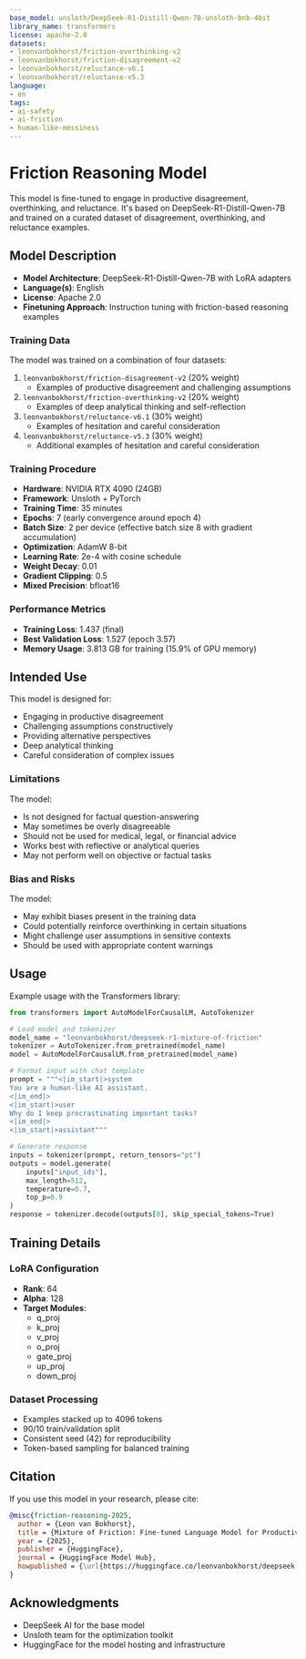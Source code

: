 ```yaml
---
base_model: unsloth/DeepSeek-R1-Distill-Qwen-7B-unsloth-bnb-4bit
library_name: transformers
license: apache-2.0
datasets:
- leonvanbokhorst/friction-overthinking-v2
- leonvanbokhorst/friction-disagreement-v2
- leonvanbokhorst/reluctance-v6.1
- leonvanbokhorst/reluctance-v5.3
language:
- en
tags:
- ai-safety
- ai-friction
- human-like-messiness
---
```


# Friction Reasoning Model

This model is fine-tuned to engage in productive disagreement, overthinking, and reluctance. It's based on DeepSeek-R1-Distill-Qwen-7B and trained on a curated dataset of disagreement, overthinking, and reluctance examples.

## Model Description

- **Model Architecture**: DeepSeek-R1-Distill-Qwen-7B with LoRA adapters
- **Language(s)**: English
- **License**: Apache 2.0
- **Finetuning Approach**: Instruction tuning with friction-based reasoning examples

### Training Data

The model was trained on a combination of four datasets:
1. `leonvanbokhorst/friction-disagreement-v2` (20% weight)
   - Examples of productive disagreement and challenging assumptions
2. `leonvanbokhorst/friction-overthinking-v2` (20% weight)
   - Examples of deep analytical thinking and self-reflection
3. `leonvanbokhorst/reluctance-v6.1` (30% weight)
   - Examples of hesitation and careful consideration
4. `leonvanbokhorst/reluctance-v5.3` (30% weight)
   - Additional examples of hesitation and careful consideration

### Training Procedure

- **Hardware**: NVIDIA RTX 4090 (24GB)
- **Framework**: Unsloth + PyTorch
- **Training Time**: 35 minutes
- **Epochs**: 7 (early convergence around epoch 4)
- **Batch Size**: 2 per device (effective batch size 8 with gradient accumulation)
- **Optimization**: AdamW 8-bit
- **Learning Rate**: 2e-4 with cosine schedule
- **Weight Decay**: 0.01
- **Gradient Clipping**: 0.5
- **Mixed Precision**: bfloat16

### Performance Metrics

- **Training Loss**: 1.437 (final)
- **Best Validation Loss**: 1.527 (epoch 3.57)
- **Memory Usage**: 3.813 GB for training (15.9% of GPU memory)

## Intended Use

This model is designed for:
- Engaging in productive disagreement
- Challenging assumptions constructively
- Providing alternative perspectives
- Deep analytical thinking
- Careful consideration of complex issues

### Limitations

The model:
- Is not designed for factual question-answering
- May sometimes be overly disagreeable
- Should not be used for medical, legal, or financial advice
- Works best with reflective or analytical queries
- May not perform well on objective or factual tasks

### Bias and Risks

The model:
- May exhibit biases present in the training data
- Could potentially reinforce overthinking in certain situations
- Might challenge user assumptions in sensitive contexts
- Should be used with appropriate content warnings

## Usage

Example usage with the Transformers library:

```python
from transformers import AutoModelForCausalLM, AutoTokenizer

# Load model and tokenizer
model_name = "leonvanbokhorst/deepseek-r1-mixture-of-friction"
tokenizer = AutoTokenizer.from_pretrained(model_name)
model = AutoModelForCausalLM.from_pretrained(model_name)

# Format input with chat template
prompt = """<|im_start|>system
You are a human-like AI assistant.
<|im_end|>
<|im_start|>user
Why do I keep procrastinating important tasks?
<|im_end|>
<|im_start|>assistant"""

# Generate response
inputs = tokenizer(prompt, return_tensors="pt")
outputs = model.generate(
    inputs["input_ids"],
    max_length=512,
    temperature=0.7,
    top_p=0.9
)
response = tokenizer.decode(outputs[0], skip_special_tokens=True)
```

## Training Details

### LoRA Configuration
- **Rank**: 64
- **Alpha**: 128
- **Target Modules**: 
  - q_proj
  - k_proj
  - v_proj
  - o_proj
  - gate_proj
  - up_proj
  - down_proj

### Dataset Processing
- Examples stacked up to 4096 tokens
- 90/10 train/validation split
- Consistent seed (42) for reproducibility
- Token-based sampling for balanced training

## Citation

If you use this model in your research, please cite:

```bibtex
@misc{friction-reasoning-2025,
  author = {Leon van Bokhorst},
  title = {Mixture of Friction: Fine-tuned Language Model for Productive Disagreement, Overthinking, and Hesitation},
  year = {2025},
  publisher = {HuggingFace},
  journal = {HuggingFace Model Hub},
  howpublished = {\url{https://huggingface.co/leonvanbokhorst/deepseek-r1-mixture-of-friction}}
}
```

## Acknowledgments

- DeepSeek AI for the base model
- Unsloth team for the optimization toolkit
- HuggingFace for the model hosting and infrastructure 